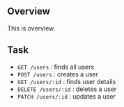 ## Overview

This is overview.

## Task

- `GET /users` : finds all users
- `POST /users` : creates a user
- `GET /users/:id` : finds user details
- `DELETE /users/:id` : deletes a user
- `PATCH /users/:id` : updates a user
